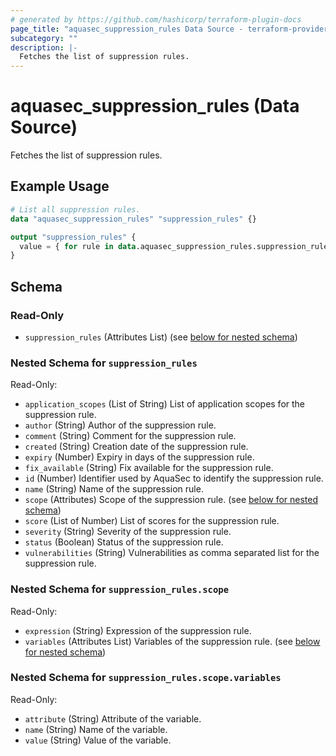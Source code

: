 ```yaml
---
# generated by https://github.com/hashicorp/terraform-plugin-docs
page_title: "aquasec_suppression_rules Data Source - terraform-provider-aquasec"
subcategory: ""
description: |-
  Fetches the list of suppression rules.
---
```


# aquasec_suppression_rules (Data Source)

Fetches the list of suppression rules.

## Example Usage

```terraform
# List all suppression rules.
data "aquasec_suppression_rules" "suppression_rules" {}

output "suppression_rules" {
  value = { for rule in data.aquasec_suppression_rules.suppression_rules.suppression_rules : rule.id => rule.name }
}
```

<!-- schema generated by tfplugindocs -->
## Schema

### Read-Only

- `suppression_rules` (Attributes List) (see [below for nested schema](#nestedatt--suppression_rules))

<a id="nestedatt--suppression_rules"></a>
### Nested Schema for `suppression_rules`

Read-Only:

- `application_scopes` (List of String) List of application scopes for the suppression rule.
- `author` (String) Author of the suppression rule.
- `comment` (String) Comment for the suppression rule.
- `created` (String) Creation date of the suppression rule.
- `expiry` (Number) Expiry in days of the suppression rule.
- `fix_available` (String) Fix available for the suppression rule.
- `id` (Number) Identifier used by AquaSec to identify the suppression rule.
- `name` (String) Name of the suppression rule.
- `scope` (Attributes) Scope of the suppression rule. (see [below for nested schema](#nestedatt--suppression_rules--scope))
- `score` (List of Number) List of scores for the suppression rule.
- `severity` (String) Severity of the suppression rule.
- `status` (Boolean) Status of the suppression rule.
- `vulnerabilities` (String) Vulnerabilities as comma separated list for the suppression rule.

<a id="nestedatt--suppression_rules--scope"></a>
### Nested Schema for `suppression_rules.scope`

Read-Only:

- `expression` (String) Expression of the suppression rule.
- `variables` (Attributes List) Variables of the suppression rule. (see [below for nested schema](#nestedatt--suppression_rules--scope--variables))

<a id="nestedatt--suppression_rules--scope--variables"></a>
### Nested Schema for `suppression_rules.scope.variables`

Read-Only:

- `attribute` (String) Attribute of the variable.
- `name` (String) Name of the variable.
- `value` (String) Value of the variable.


